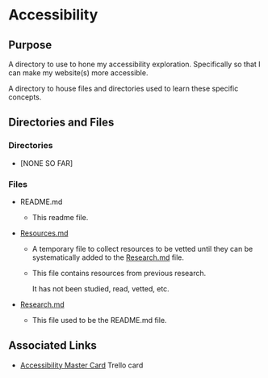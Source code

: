 # Accessibility

## Purpose

A directory to use to hone my accessibility exploration. Specifically so that I can make my website(s) more accessible.

A directory to house files and directories used to learn these specific concepts.

## Directories and Files

### Directories

- [NONE SO FAR]

### Files

- README.md

  - This readme file.

- [Resources.md](https://github.com/JamieBort/LearningDirectory/blob/master/Accessibility/Resources.md)

  - A temporary file to collect resources to be vetted until they can be systematically added to the [Research.md](https://github.com/JamieBort/LearningDirectory/blob/master/Accessibility/Research.md) file.

  - This file contains resources from previous research.

    It has not been studied, read, vetted, etc.

- [Research.md](https://github.com/JamieBort/LearningDirectory/blob/master/Accessibility/Research.md)

  - This file used to be the README.md file.

## Associated Links

- [Accessibility Master Card](https://trello.com/c/QiXs2V0r/164-accessibility-master-card) Trello card
